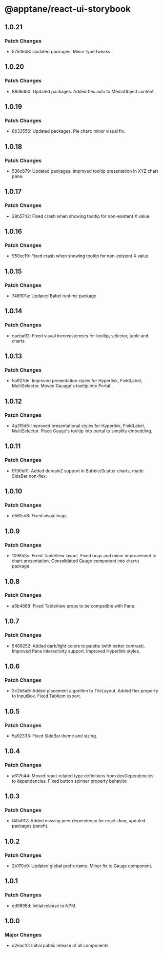 # @apptane/react-ui-storybook

## 1.0.21

### Patch Changes

- 57506d8: Updated packages. Minor type tweaks.

## 1.0.20

### Patch Changes

- 88d6db0: Updated packages. Added flex auto to MediaObject content.

## 1.0.19

### Patch Changes

- 8b33556: Updated packages. Pie chart: minor visual fix.

## 1.0.18

### Patch Changes

- 536c879: Updated packages. Improved tooltip presentation in XYZ chart pane.

## 1.0.17

### Patch Changes

- 28b5742: Fixed crash when showing tooltip for non-existent X value

## 1.0.16

### Patch Changes

- 950ec19: Fixed crash when showing tooltip for non-existent X value

## 1.0.15

### Patch Changes

- 748901a: Updated Babel runtime package

## 1.0.14

### Patch Changes

- caeba92: Fixed visual inconsistencies for tooltip, selector, table and charts.

## 1.0.13

### Patch Changes

- 5a927de: Improved presentation styles for Hyperlink, FieldLabel, MultiSelector. Moved Gauage's tooltip into Portal.

## 1.0.12

### Patch Changes

- 4a2f5d5: Improved presentational styles for Hyperlink, FieldLabel, MultiSelector. Place Gauge's tooltip into portal to simplify embedding.

## 1.0.11

### Patch Changes

- 9190bf0: Added domainZ support in Bubble/Scatter charts, made SideBar non-flex.

## 1.0.10

### Patch Changes

- d561cd8: Fixed visual bugs.

## 1.0.9

### Patch Changes

- 109853c: Fixed TableView layout. Fixed bugs and minor improvement to chart presentation. Consolidated Gauge component into `charts` package.

## 1.0.8

### Patch Changes

- a6b4888: Fixed TableView props to be compatible with Pane.

## 1.0.7

### Patch Changes

- 5469252: Added dark/light colors to palette (with better contrast). Improved Pane interactivity support. Improved Hyperlink styles.

## 1.0.6

### Patch Changes

- 3c2b8a9: Added placement algorithm to TileLayout. Added flex property to InputBox. Fixed TabItem export.

## 1.0.5

### Patch Changes

- 5a92333: Fixed SideBar theme and sizing.

## 1.0.4

### Patch Changes

- a617b44: Moved react-related type definitions from devDependencies to dependencies. Fixed button spinner property behavior.

## 1.0.3

### Patch Changes

- f40a912: Added missing peer dependency for react-dom, updated packages (patch).

## 1.0.2

### Patch Changes

- 2b170c0: Updated global prefix name. Minor fix to Gauge component.

## 1.0.1

### Patch Changes

- ed9695d: Initial release to NPM.

## 1.0.0

### Major Changes

- d2eacf0: Initial public release of all components.
